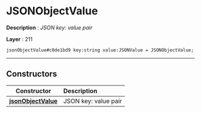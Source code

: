 # JSONObjectValue

**Description** : *JSON key: value pair*

**Layer** : 211

```tl
jsonObjectValue#c0de1bd9 key:string value:JSONValue = JSONObjectValue;
```

---

## Constructors

| Constructor | Description |
| :---: | :--- |
| [**jsonObjectValue**](constructor/jsonObjectValue) | JSON key: value pair |